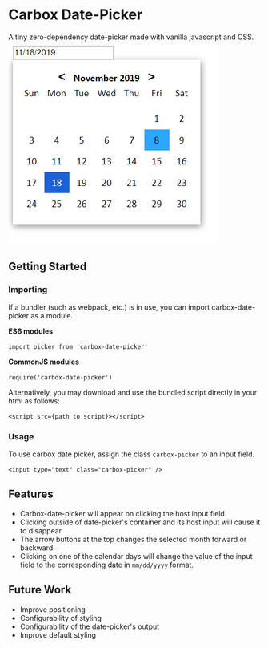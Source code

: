 # Carbox Date-Picker
A tiny zero-dependency date-picker made with vanilla javascript and CSS.
![screenshot](screenshot.png)

## Getting Started
### Importing
If a bundler (such as webpack, etc.) is in use, you can import carbox-date-picker as a module.

**ES6 modules**
```
import picker from 'carbox-date-picker'
```
**CommonJS modules**
```
require('carbox-date-picker')
```

Alternatively, you may download and use the bundled script directly in your html as follows:
```
<script src={path to script}></script>
```

### Usage
To use carbox date picker, assign the class `carbox-picker` to an input field.
```
<input type="text" class="carbox-picker" />
```

## Features
- Carbox-date-picker will appear on clicking the host input field.
- Clicking outside of date-picker's container and its host input will cause it to disappear.
- The arrow buttons at the top changes the selected month forward or backward.
- Clicking on one of the calendar days will change the value of the input field to the corresponding date in `mm/dd/yyyy` format.

## Future Work
- Improve positioning
- Configurability of styling
- Configurability of the date-picker's output
- Improve default styling